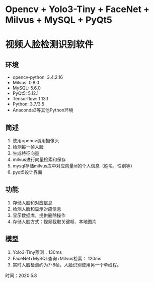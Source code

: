 # Opencv + Yolo3-Tiny + FaceNet + Milvus + MySQL + PyQt5
# 视频人脸检测识别软件
## 环境
* opencv-python: 3.4.2.16
* Milvus: 0.8.0
* MySQL: 5.6.0
* PyQt5: 5.12.1
* Tensorflow: 1.13.1
* Python: 3.7/3.5
* Anaconda3等其他Python环境

## 简述
1. 使用opencv调用摄像头
2. 检测每一帧人脸
3. 生成特征向量
4. milvus进行向量检索和保存
5. mysql存储milvus库中对应向量id的个人信息（姓名，性别等）
6. pyqt5设计界面

## 功能
1. 存储人脸和对应信息
2. 检测人脸和显示对应信息
3. 显示数据库，提供删除操作
4. 存储人脸方式：视频截取关键帧、本地图片

## 模型
1. Yolo3-Tiny预测：130ms
2. FaceNet+MySQL查询+Milvus检索： 120ms
3. 实时人脸检测约为7-8帧，人脸识别使用另一个单线程。

时间：2020.5.8